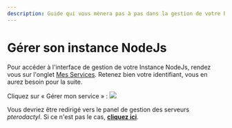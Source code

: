 ```yaml
---
description: Guide qui vous mènera pas à pas dans la gestion de votre hébergement NodeJs
---
```


# Gérer son instance NodeJs

Pour accéder à l'interface de gestion de votre Instance NodeJs, rendez vous sur l'onglet [Mes Services](https://umbo-france.eu/client/mes-services). Retenez bien votre identifiant, vous en aurez besoin pour la suite.

Cliquez sur « Gérer mon service » : ![](https://i.ibb.co/LN5pCQ3/A1-A01-FCC-3-AEA-45-A2-A610-2588-D4-E35-F61.jpg)

Vous devriez être redirigé vers le panel de gestion des serveurs *pterodactyl*. Si ce n'est pas le cas, [**cliquez ici**](https://panel.umbo-france.eu).
